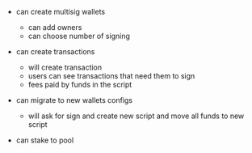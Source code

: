 - can create multisig wallets
  - can add owners
  - can choose number of signing

- can create transactions
  - will create transaction
  - users can see transactions that need them to sign
  - fees paid by funds in the script

- can migrate to new wallets configs
  - will ask for sign and create new script and move all funds to new script

- can stake to pool
